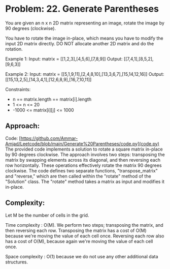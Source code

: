 # Problem: 22. Generate Parentheses
You are given an n x n 2D matrix representing an image, rotate the image by 90 degrees (clockwise).

You have to rotate the image in-place, which means you have to modify the input 2D matrix directly. DO NOT allocate another 2D matrix and do the rotation. 

Example 1:
Input: matrix = [[1,2,3],[4,5,6],[7,8,9]]
Output: [[7,4,1],[8,5,2],[9,6,3]]

Example 2:
Input: matrix = [[5,1,9,11],[2,4,8,10],[13,3,6,7],[15,14,12,16]]
Output: [[15,13,2,5],[14,3,4,1],[12,6,8,9],[16,7,10,11]]
 

Constraints:
- n == matrix.length == matrix[i].length
- 1 <= n <= 20
- -1000 <= matrix[i][j] <= 1000

## Approach: 

Code: [https://github.com/Ammar-Amjad/Leetcode/blob/main/Generate%20Parentheses/code.py](code.py)
The provided code implements a solution to rotate a square matrix in-place by 90 degrees clockwise. The approach involves two steps: transposing the matrix by swapping elements across its diagonal, and then reversing each row horizontally. These operations effectively rotate the matrix 90 degrees clockwise. The code defines two separate functions, "transpose_matrix" and "reverse," which are then called within the "rotate" method of the "Solution" class. The "rotate" method takes a matrix as input and modifies it in-place.

## Complexity: 
Let M be the number of cells in the grid.

Time complexity : O(M). 
We perform two steps; transposing the matrix, and then reversing each row. Transposing the matrix has a cost of O(M) because we're moving the value of each cell once. Reversing each row also has a cost of O(M), because again we're moving the value of each cell once.

Space complexity : O(1) because we do not use any other additional data structures.
